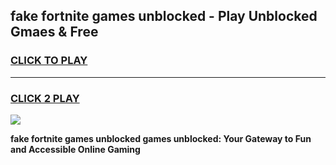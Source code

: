 
## fake fortnite games unblocked - Play Unblocked Gmaes & Free
<h3>
<a href="https://news.freeplayer.one?title=fake_fortnite_games_unblocked&ref=23F">CLICK TO PLAY</a></h3>
<hr>

<h3>
<a href="https://news.freeplayer.one?title=fake_fortnite_games_unblocked&ref=23F">CLICK 2 PLAY</a>
  
</h3>

<a href="https://news.freeplayer.one?title=fake_fortnite_games_unblocked&ref=23F/"><img src="https://clearcache.store/games.png"></a>


**fake fortnite games unblocked games unblocked: Your Gateway to Fun and Accessible Online Gaming**
